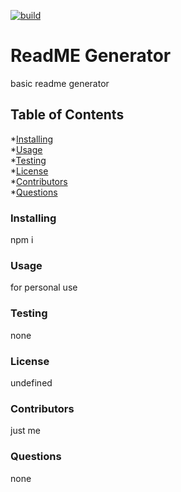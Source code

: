 [![build](https://img.shields.io/badge/Build-Complete-green)](shields.io)
# ReadME Generator
basic readme generator

## Table of Contents

*[Installing](#Installing)  
*[Usage](#Usage)  
*[Testing](#Testing)  
*[License](#License)  
*[Contributors](#Contributors)  
*[Questions](#Questions)  

### Installing
npm i

### Usage
for personal use

### Testing
none


### License 
undefined

### Contributors
just me

### Questions
none

